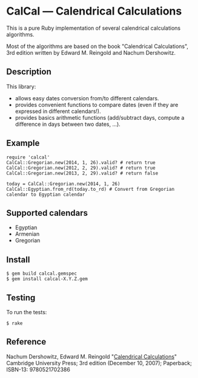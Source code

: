 # CalCal — Calendrical Calculations

This is a pure Ruby implementation of several calendrical calculations
algorithms.

Most of the algorithms are based on the book "Calendrical Calculations",
3rd edition written by Edward M. Reingold and Nachum Dershowitz.

## Description

This library:

* allows easy dates conversion from/to different calendars.
* provides convenient functions to compare dates (even if they are expressed in
  different calendars!).
* provides basics arithmetic functions (add/subtract days, compute a difference
  in days between two dates, ...).

## Example

    require 'calcal'
    CalCal::Gregorian.new(2014, 1, 26).valid? # return true
    CalCal::Gregorian.new(2012, 2, 29).valid? # return true
    CalCal::Gregorian.new(2013, 2, 29).valid? # return false
    
    today = CalCal::Gregorian.new(2014, 1, 26)
    CalCal::Egyptian.from_rd(today.to_rd) # Convert from Gregorian calendar to Egyptian calendar

## Supported calendars

* Egyptian
* Armenian
* Gregorian

## Install

    $ gem build calcal.gemspec
    $ gem install calcal-X.Y.Z.gem

## Testing

To run the tests:

    $ rake

## Reference

Nachum Dershowitz, Edward M. Reingold
"[Calendrical Calculations](http://emr.cs.iit.edu/home/reingold/calendar-book/third-edition/index.html)"
Cambridge University Press; 3rd edition (December 10, 2007);
Paperback; ISBN-13: 9780521702386
